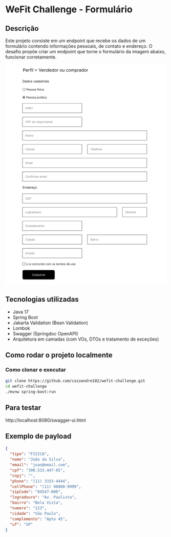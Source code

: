 # WeFit Challenge - Formulário


## Descrição
Este projeto consiste em um endpoint que recebe os dados de um 
formulário contendo informações pessoais, de contato e endereço. 
O desafio propõe criar um endpoint que torne o formulário da imagem abaixo, funcionar corretamente.


![Formulário](src/docs/form_usuario.png)


## Tecnologias utilizadas

- Java 17
- Spring Boot
- Jakarta Validation (Bean Validation)
- Lombok
- Swagger (Springdoc OpenAPI)
- Arquitetura em camadas (com VOs, DTOs e tratamento de exceções)


## Como rodar o projeto localmente

### Como clonar e executar
```bash
git clone https://github.com/caioandre182/wefit-challenge.git
cd wefit-challenge
./mvnw spring-boot:run
```
## Para testar

http://localhost:8080/swagger-ui.html


## Exemplo de payload

```json
{
  "tipo": "FISICA",
  "nome": "João da Silva",
  "email": "joao@email.com",
  "cpf": "390.533.447-05",
  "cnpj": "",
  "phone": "(11) 3333-4444",
  "cellPhone": "(11) 98888-9999",
  "zipCode": "04547-000",
  "logradouro": "Av. Paulista",
  "bairro": "Bela Vista",
  "numero": "123",
  "cidade": "São Paulo",
  "complemento": "Apto 45",
  "uf": "SP"
}